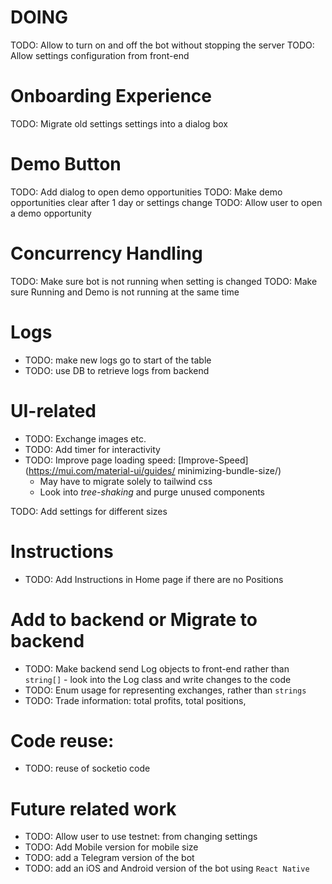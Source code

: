 # DOING
TODO: Allow to turn on and off the bot without stopping the server
TODO: Allow settings configuration from front-end


# Onboarding Experience
TODO: Migrate old settings settings into a dialog box

# Demo Button
TODO: Add dialog to open demo opportunities
TODO: Make demo opportunities clear after 1 day or settings change
TODO: Allow user to open a demo opportunity

# Concurrency Handling
TODO: Make sure bot is not running when setting is changed
TODO: Make sure Running and Demo is not running at the same time


# Logs
- TODO: make new logs go to start of the table
- TODO: use DB to retrieve logs from backend

# UI-related
- TODO: Exchange images etc.
- TODO: Add timer for interactivity
- TODO: Improve page loading speed: [Improve-Speed](https://mui.com/material-ui/guides/
minimizing-bundle-size/)
    - May have to migrate solely to tailwind css
    - Look into _tree-shaking_ and purge unused components

TODO: Add settings for different sizes

# Instructions
- TODO: Add Instructions in Home page if there are no Positions


# Add to backend or Migrate to backend
- TODO: Make backend send Log objects to front-end rather than `string[]` - look into the Log class and write changes to the code
- TODO: Enum usage for representing exchanges, rather than `strings`
- TODO: Trade information: total profits, total positions, 

# Code reuse:
- TODO: reuse of socketio code


# Future related work
- TODO: Allow user to use testnet: from changing settings
- TODO: Add Mobile version for mobile size
- TODO: add a Telegram version of the bot
- TODO: add an iOS and Android version of the bot using `React Native`

